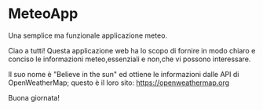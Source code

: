 # MeteoApp
Una semplice ma funzionale applicazione meteo.


Ciao a tutti!
Questa applicazione web ha lo scopo di fornire in modo chiaro e conciso le informazioni meteo,essenziali e non,che vi possono interessare.

Il suo nome è "Believe in the sun" ed ottiene le informazioni dalle API di OpenWeatherMap;
questo è il loro sito:  https://openweathermap.org

Buona giornata!


